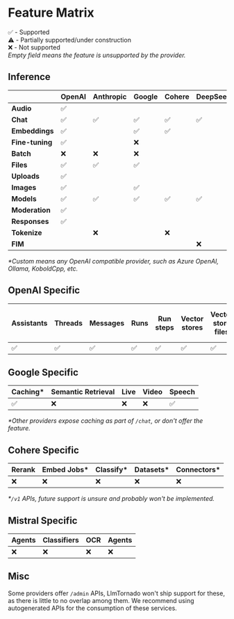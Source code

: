 # Feature Matrix

✅ - Supported  
⚠️ - Partially supported/under construction  
❌ - Not supported  
_Empty field means the feature is unsupported by the provider._

## Inference

|               | OpenAI | Anthropic | Google | Cohere | DeepSeek | Groq | Mistral | xAI | Perplexity | Voyage | DeepInfra | OpenRouter | Custom* |
|-------|-----------|-----------|-----------| -----------| -----------| -----------| -----------| -----------| -----------| -----------| -----------| -----------| -----------|
|**Audio**      | ✅ |    |     |     |   |     |     |     |     |     |      |      |      |
|**Chat**       | ✅ | ✅ | ✅ | ✅ | ✅ | ✅ | ✅ |  ✅ | ✅ |   |   ✅   | ✅      |✅      |
|**Embeddings** | ✅ |    | ✅  | ✅ |    |    | ✅ |     |     |   ✅      |     |  ✅   |      |
|**Fine-tuning**| ✅ |    | ❌  |    |    |    | ❌  |    |     |        |      |      |     |
|**Batch**      | ❌ | ❌ | ❌ |    |    | ❌ | ❌ |    |     |        |      |      |      |
|**Files**      | ✅ | ✅ | ✅ |     |    | ❌ | ❌ |    |     |        |      |      |      |
|**Uploads**    | ✅ |    |     |    |    |     |     |     |     |        |      |      |      |
|**Images**     | ✅ |    | ✅ |    |    |     |     |  ✅  |     |        |      |      |     |
|**Models**     | ✅ | ✅ | ✅ | ✅ | ✅ | ✅ | ✅ |  ✅ |   |    |      |  ✅    |  ✅    |
|**Moderation** | ✅ |    |     |    |    |     |     |    |     |        |      |      |      |
|**Responses**  | ✅ |    |     |    |    |     |     |     |     |        |      |      |      |
|**Tokenize**   |    | ❌ |     | ❌ |    |     |     |    |     |       |      |      |      |
|**FIM**        |    |     |     |    | ❌ |     | ❌  |    |     |       |      |      |      |

_*Custom means any OpenAI compatible provider, such as Azure OpenAI, Ollama, KoboldCpp, etc._

## OpenAI Specific

 Assistants | Threads | Messages | Runs | Run steps | Vector stores | Vector store files | Vector store file batches | Realtime | Evals | Graders |
|-----------|------------|---------|----------|------| ---------------|-------------------|-------------------------|-----------|-----------|-----------|
| ✅ | ✅️ | ✅️ | ✅️ | ✅️ | ✅ | ✅ | ✅  | ❌ | ❌ | ❌ |

## Google Specific

 Caching* | Semantic Retrieval | Live | Video | Speech
|-----------|------------ | ------------ | ------------ | ------------ |
| ✅ | ❌ | ❌ | ❌ | ✅ |

_*Other providers expose caching as part of `/chat`, or don't offer the feature._


## Cohere Specific

 Rerank | Embed Jobs* | Classify* | Datasets* | Connectors* |
|-----------|------------ | ------------ | ------------ | ------------ |
| ❌ | ❌ |  ❌ | ❌ | ❌ | ❌

_*`/v1` APIs, future support is unsure and probably won't be implemented._

## Mistral Specific

Agents | Classifiers | OCR | Agents |
| ------------ | ------------ | ------------ | ------------ |
| ❌ |  ❌ | ❌ | ❌ |

## Misc

Some providers offer `/admin` APIs, LlmTornado won't ship support for these, as there is little to no overlap among them. We recommend using autogenerated APIs for the consumption of these services.
